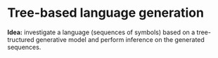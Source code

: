 # Tree-based language generation

**Idea:** investigate a language (sequences of symbols) based on a tree-tructured generative model and perform inference on the generated sequences.
